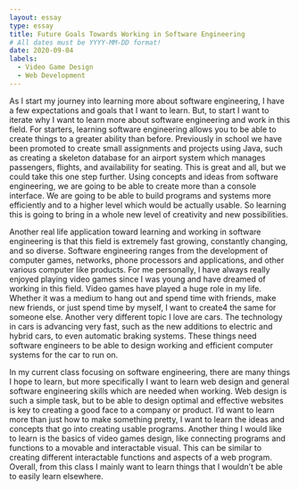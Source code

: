 ```yaml
---
layout: essay
type: essay
title: Future Goals Towards Working in Software Engineering
# All dates must be YYYY-MM-DD format!
date: 2020-09-04
labels:
  - Video Game Design 
  - Web Development 
---
```


  
  As I start my journey into learning more about software engineering, I have a few expectations and goals that I want to learn.  But, to start I want to iterate why I want to learn more about software engineering and work in this field. For starters, learning software engineering allows you to be able to create things to a greater ability than before. Previously in school we have been promoted to create small assignments and projects using Java, such as creating a skeleton database for an airport system which manages passengers, flights, and availability for seating. This is great and all, but we could take this one step further. Using concepts and ideas from software engineering, we are going to be able to create more than a console interface. We are going to be able to build programs and systems more efficiently and to a higher level which would be actually usable. So learning this is going to bring in a whole new level of creativity and new possibilities. 

  Another real life application toward learning and working in software engineering is that this field is extremely fast growing, constantly changing, and so diverse. Software engineering ranges from the development of computer games, networks, phone processors and applications, and other various computer like products. For me personally, I have always really enjoyed playing video games since I was young and have dreamed of working in this field. Video games have played a huge role in my life. Whether it was a medium to hang out and spend time with friends, make new friends, or just spend time by myself, I want to create4 the same for someone else. Another very different topic I love are cars. The technology in cars is advancing very fast, such as the new additions to electric and hybrid cars, to even automatic braking systems. These things need software engineers to be able to design working and efficient computer systems for the car to run on. 

  In my current class focusing on software engineering, there are many things I hope to learn, but more specifically I want to learn web design and general software engineering skills which are needed when working.  Web design is such a simple task, but to be able to design optimal and effective websites is key to creating a good face to a company or product. I’d want to learn more than just how to make something pretty, I want to learn the ideas and concepts that go into creating usable programs. Another thing I would like to learn is the basics of video games design, like connecting programs and functions to a movable and interactable visual. This can be similar to creating different interactable functions and aspects of a web program. Overall, from this class I mainly want to learn things that I wouldn’t be able to easily learn elsewhere. 
